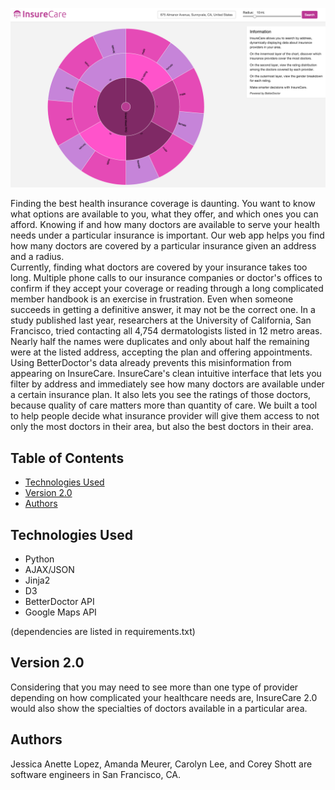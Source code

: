 ![InsureCare homepage](/static/insurecare.png)

Finding the best health insurance coverage is daunting. You want to know what options are available to you, what they offer, and which ones you can afford. Knowing if and how many doctors are available to serve your health needs under a particular insurance is important. Our web app helps you find how many doctors are covered by a particular insurance given an address and a radius.  
Currently, finding what doctors are covered by your insurance takes too long. Multiple phone calls to our insurance companies or doctor's offices to confirm if they accept your coverage or reading through a long complicated member handbook is an exercise in frustration. Even when someone succeeds in getting a definitive answer, it may not be the correct one. In a study published last year, researchers at the University of California, San Francisco, tried contacting all 4,754 dermatologists listed in 12 metro areas. Nearly half the names were duplicates and only about half the remaining were at the listed address, accepting the plan and offering appointments. Using BetterDoctor's data already prevents this misinformation from appearing on InsureCare. 
InsureCare's clean intuitive interface that lets you filter by address and immediately see how many doctors are available under a certain insurance plan. It also lets you see the ratings of those doctors, because quality of care matters more than quantity of care. 
We built a tool to help people decide what insurance provider will give them access to not only the most doctors in their area, but also the best doctors in their area. 

## Table of Contents
* [Technologies Used](#technologiesused)
* [Version 2.0](#v2)
* [Authors](#authors)

## <a name="technologiesused"></a>Technologies Used

* Python 
* AJAX/JSON
* Jinja2
* D3
* BetterDoctor API
* Google Maps API

(dependencies are listed in requirements.txt)

## <a name="v2"></a>Version 2.0
Considering that you may need to see more than one type of provider depending on how complicated your healthcare needs are, InsureCare 2.0 would also show the specialties of doctors available in a particular area. 

## <a name="authors"></a>Authors
Jessica Anette Lopez, Amanda Meurer, Carolyn Lee, and Corey Shott are software engineers in San Francisco, CA.

